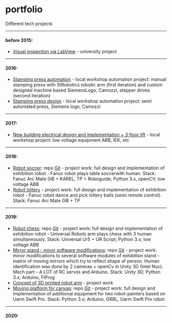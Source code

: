 # portfolio
Different tech projects

---
#### before 2015:
- [Visual inspection via LabView](https://drive.google.com/drive/folders/1GpBXuDifZXbwfM85KXP0jBQXjKXFMTz0?usp=sharing "Google Drive") - university project
---
#### 2016:
- [Stamping press automation](https://drive.google.com/drive/folders/1-xgVA1lPaY53aDmUPS9siPmwSTVUCXjx?usp=sharing "Google Drive") - local workshop automation project: manual stamping press with StRobotics robotic arm (first iteration) and custom designed machine based SiemensLogo, Camozzi, stepper drives (second iteration)
- [Stamping press design](https://drive.google.com/drive/folders/1yzWUEU4VNbQNsCGpUjrEKS_B4Ljr9Iod?usp=sharing "Google Drive") - local workshop automation project: semi automated press, Siemens logo, Camozzi
---
#### 2017:
- [New building electrical design and implementation + 3 floor lift](https://drive.google.com/drive/folders/1s5hrvpiXmFQXlw_vQYb5GaRGwwBAhC4V?usp=sharing "Google Drive") - local workshop project: low voltage equipment ABB, IEK, etc
---
#### 2018:
- [Robot soccer](https://drive.google.com/drive/folders/1xofC55C6DJA6-YvTUXyI-Y2q7KWkhRBB?usp=sharing "Google Drive"): repo [Git](https://github.com/rrobolit/soccer) - project work: full design and implementation of exhibition robot - Fanuc robot plays table soccerwith human. Stack: Fanuc Arc Mate 0iB + KAREL, TP + Roboguide; Python 3.x, openCV; low voltage ABB
- [Robot lottery](https://drive.google.com/drive/folders/1s-mRXOc0TOd_jN1Yl441cMmATWBOUwib?usp=sharing "Google Drive") - project work: full design and implementation of exhibition robot - Fanuc robot dance and pick lottery balls (semi remote control). Stack: Fanuc Arc Mate 0iB + TP
---
#### 2019:
- [Robot chess](https://drive.google.com/drive/folders/12n3lKo38zuRTHQBBoSoWNh3UZW3AWW-x?usp=sharing "Google Drive"): repo [Git](https://github.com/rrobolit/chess) - project work: full design and implementation of exhibition robot - Universal Robots arm plays chess with 3 human simultaneously. Stack: Universal Ur5 + UR Script; Python 3.x; low voltage ABB
- [Mirror stand - minor software modifications](https://drive.google.com/drive/folders/1j5hN2-Xuf_q-nPx8kCNg1D-OUZJdoBgo?usp=sharing "Google Drive"): repo [Git](https://github.com/rrobolit/mirror) - project work: minor modifications to several software modules of exhibition stand - matrix of moving mirrors which try to reflect shape of person. Human identification was done by 2 cameras + openCv in Unity 3D (Intel Nuc). Mech part - A LOT of RC servos and Arduino. Stack: Unity 3D; Python 3.x; Arduino, FlProg
- [Concept of 3D printed robot arm](https://drive.google.com/drive/folders/1gEfwpxdB8GLSEJpw3YmmPmWFE6fq0Z9h?usp=sharing "Google Drive") - project work
- [Moving platform for canvas](https://drive.google.com/drive/folders/1bWryiZATFHn_FnxE4mik85btYExUag3E?usp=sharing "Google Drive"): repo [Git](https://github.com/rrobolit/platform) - project work: full design and implementation of additional equipment for two robot-painters based on Uarm Swift Pro. Stack: Python 3.x; Arduino, GRBL, Uarm Swift Pro robot
---
#### 2020:
